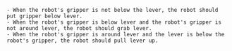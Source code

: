 
    - When the robot's gripper is not below the lever, the robot should put gripper below lever.
    - When the robot's gripper is below lever and the robot's gripper is not around lever, the robot should grab lever.
    - When the robot's gripper is around lever and the lever is below the robot's gripper, the robot should pull lever up.